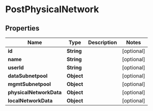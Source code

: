 
# PostPhysicalNetwork

## Properties
Name | Type | Description | Notes
------------ | ------------- | ------------- | -------------
**id** | **String** |  |  [optional]
**name** | **String** |  |  [optional]
**userId** | **String** |  |  [optional]
**dataSubnetpool** | **Object** |  |  [optional]
**mgmtSubnetpool** | **Object** |  |  [optional]
**physicalNetworkData** | **Object** |  |  [optional]
**localNetworkData** | **Object** |  |  [optional]




